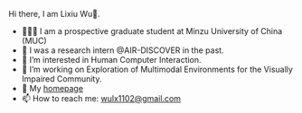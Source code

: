 Hi there, I am Lixiu Wu👋.

- 👨🏼‍💻 I am a prospective graduate student at Minzu University of China (MUC)
- 👯 I was a research intern @AIR-DISCOVER in the past.
- 🌱 I’m interested in Human Computer Interaction.
- 🔭 I’m working on Exploration of Multimodal Environments for the Visually Impaired Community.
- 💬 My <a href="#">homepage</a>
- 📫 How to reach me: wulx1102@gmail.com
